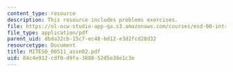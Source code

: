 ```yaml
---
content_type: resource
description: This resource includes problems exercises.
file: https://ol-ocw-studio-app-qa.s3.amazonaws.com/courses/esd-00-introduction-to-engineering-systems-spring-2011/84c4e912cdf0d9fa388852d5e38e1c3e_MITESD_00S11_assn02.pdf
file_type: application/pdf
parent_uid: dbda32cb-15c7-ec48-bd12-e3d2fcd28d32
resourcetype: Document
title: MITESD_00S11_assn02.pdf
uid: 84c4e912-cdf0-d9fa-3888-52d5e38e1c3e
---
```


